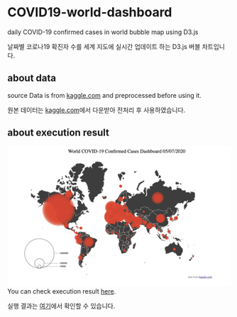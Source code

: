 # COVID19-world-dashboard
daily COVID-19 confirmed cases in world bubble map using D3.js

날짜별 코로나19 확진자 수를 세계 지도에 실시간 업데이트 하는 D3.js 버블 차트입니다.

## about data
source Data is from [kaggle.com](https://www.kaggle.com/sudalairajkumar/novel-corona-virus-2019-dataset)
and preprocessed before using it.

원본 데이터는 [kaggle.com](https://www.kaggle.com/sudalairajkumar/novel-corona-virus-2019-dataset)에서 다운받아 전처리 후 사용하였습니다.

## about execution result
![result](https://github.com/sleepyeePanda/COVID19-world-dashboard/blob/master/result.png)
You can check execution result [here](https://youtu.be/WVxLlGppGW8).

실행 결과는 [여기](https://youtu.be/WVxLlGppGW8)에서 확인할 수 있습니다.
